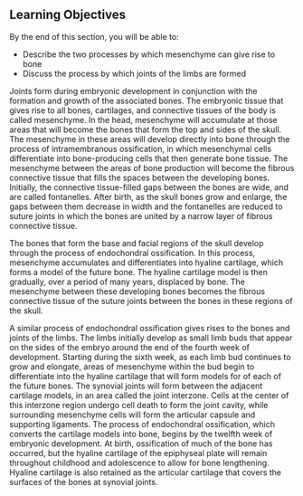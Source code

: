 ## Learning Objectives

By the end of this section, you will be able to:

  * Describe the two processes by which mesenchyme can give rise to bone
  * Discuss the process by which joints of the limbs are formed

Joints form during embryonic development in conjunction with the formation and
growth of the associated bones. The embryonic tissue that gives rise to all
bones, cartilages, and connective tissues of the body is called mesenchyme. In
the head, mesenchyme will accumulate at those areas that will become the bones
that form the top and sides of the skull. The mesenchyme in these areas will
develop directly into bone through the process of intramembranous
ossification, in which mesenchymal cells differentiate into bone-producing
cells that then generate bone tissue. The mesenchyme between the areas of bone
production will become the fibrous connective tissue that fills the spaces
between the developing bones. Initially, the connective tissue-filled gaps
between the bones are wide, and are called fontanelles. After birth, as the
skull bones grow and enlarge, the gaps between them decrease in width and the
fontanelles are reduced to suture joints in which the bones are united by a
narrow layer of fibrous connective tissue.

The bones that form the base and facial regions of the skull develop through
the process of endochondral ossification. In this process, mesenchyme
accumulates and differentiates into hyaline cartilage, which forms a model of
the future bone. The hyaline cartilage model is then gradually, over a period
of many years, displaced by bone. The mesenchyme between these developing
bones becomes the fibrous connective tissue of the suture joints between the
bones in these regions of the skull.

A similar process of endochondral ossification gives rises to the bones and
joints of the limbs. The limbs initially develop as small limb buds that
appear on the sides of the embryo around the end of the fourth week of
development. Starting during the sixth week, as each limb bud continues to
grow and elongate, areas of mesenchyme within the bud begin to differentiate
into the hyaline cartilage that will form models for of each of the future
bones. The synovial joints will form between the adjacent cartilage models, in
an area called the joint interzone. Cells at the center of this interzone
region undergo cell death to form the joint cavity, while surrounding
mesenchyme cells will form the articular capsule and supporting ligaments. The
process of endochondral ossification, which converts the cartilage models into
bone, begins by the twelfth week of embryonic development. At birth,
ossification of much of the bone has occurred, but the hyaline cartilage of
the epiphyseal plate will remain throughout childhood and adolescence to allow
for bone lengthening. Hyaline cartilage is also retained as the articular
cartilage that covers the surfaces of the bones at synovial joints.


